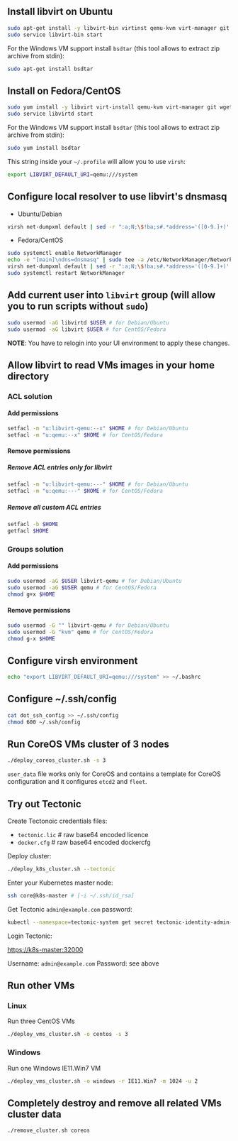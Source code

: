 ## Install libvirt on Ubuntu

```sh
sudo apt-get install -y libvirt-bin virtinst qemu-kvm virt-manager git wget genisoimage
sudo service libvirt-bin start
```

For the Windows VM support install `bsdtar` (this tool allows to extract zip archive from stdin):

```sh
sudo apt-get install bsdtar
```

## Install on Fedora/CentOS

```sh
sudo yum install -y libvirt virt-install qemu-kvm virt-manager git wget genisoimage NetworkManager
sudo service libvirtd start
```

For the Windows VM support install `bsdtar` (this tool allows to extract zip archive from stdin):

```sh
sudo yum install bsdtar
```

This string inside your `~/.profile` will allow you to use `virsh`:

```sh
export LIBVIRT_DEFAULT_URI=qemu:///system
```

## Configure local resolver to use libvirt's dnsmasq

* Ubuntu/Debian

```sh
virsh net-dumpxml default | sed -r ":a;N;\$!ba;s#.*address='([0-9.]+)'.*#nameserver \1#" | sudo tee -a /etc/resolvconf/resolv.conf.d/head && sudo resolvconf -u
```

* Fedora/CentOS

```sh
sudo systemctl enable NetworkManager
echo -e "[main]\ndns=dnsmasq" | sudo tee -a /etc/NetworkManager/NetworkManager.conf
virsh net-dumpxml default | sed -r ":a;N;\$!ba;s#.*address='([0-9.]+)'.*#server=\1\nall-servers#" | sudo tee /etc/NetworkManager/dnsmasq.d/libvirt_dnsmasq.conf
sudo systemctl restart NetworkManager
```

## Add current user into `libvirt` group (will allow you to run scripts without `sudo`)

```sh
sudo usermod -aG libvirtd $USER # for Debian/Ubuntu
sudo usermod -aG libvirt $USER # for CentOS/Fedora
```

**NOTE**: You have to relogin into your UI environment to apply these changes.

## Allow libvirt to read VMs images in your home directory

### ACL solution

#### Add permissions

```sh
setfacl -m "u:libvirt-qemu:--x" $HOME # for Debian/Ubuntu
setfacl -m "u:qemu:--x" $HOME # for CentOS/Fedora
```

#### Remove permissions

##### Remove ACL entries only for libvirt

```sh
setfacl -m "u:libvirt-qemu:---" $HOME # for Debian/Ubuntu
setfacl -m "u:qemu:---" $HOME # for CentOS/Fedora
```

##### Remove all custom ACL entries

```sh
setfacl -b $HOME
getfacl $HOME
```

### Groups solution

#### Add permissions

```sh
sudo usermod -aG $USER libvirt-qemu # for Debian/Ubuntu
sudo usermod -aG $USER qemu # for CentOS/Fedora
chmod g+x $HOME
```

#### Remove permissions

```sh
sudo usermod -G "" libvirt-qemu # for Debian/Ubuntu
sudo usermod -G "kvm" qemu # for CentOS/Fedora
chmod g-x $HOME
```

## Configure virsh environment

```sh
echo "export LIBVIRT_DEFAULT_URI=qemu:///system" >> ~/.bashrc
```

## Configure ~/.ssh/config

```sh
cat dot_ssh_config >> ~/.ssh/config
chmod 600 ~/.ssh/config
```

## Run CoreOS VMs cluster of 3 nodes

```sh
./deploy_coreos_cluster.sh -s 3
```

`user_data` file works only for CoreOS and contains a template for CoreOS configuration and it configures `etcd2` and `fleet`.

## Try out Tectonic

Create Tectonoic credentials files:

* `tectonic.lic` # raw base64 encoded licence
* `docker.cfg` # raw base64 encoded dockercfg

Deploy cluster:

```sh
./deploy_k8s_cluster.sh --tectonic
```

Enter your Kubernetes master node:

```sh
ssh core@k8s-master # [-i ~/.ssh/id_rsa]
```

Get Tectonic `admin@example.com` password:

```sh
kubectl --namespace=tectonic-system get secret tectonic-identity-admin-password -o template --template="{{.data.password}}" | base64 -d && echo
```

Login Tectonic:

[https://k8s-master:32000](https://k8s-master:32000)

Username: `admin@example.com`
Password: see above

## Run other VMs

### Linux

Run three CentOS VMs

```sh
./deploy_vms_cluster.sh -o centos -s 3
```

### Windows

Run one Windows IE11.Win7 VM

```sh
./deploy_vms_cluster.sh -o windows -r IE11.Win7 -m 1024 -u 2
```

## Completely destroy and remove all related VMs cluster data

```sh
./remove_cluster.sh coreos
```
